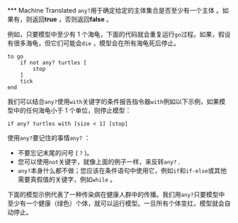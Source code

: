 ﻿*** Machine Translated
`any?`用于确定给定的主体集合是否至少有一个主体 。如果有，则返回**true** ，否则返回**false** 。

例如，只要模型中至少有 1 个海龟，下面的代码就会重复运行`go`过程。如果，假设有很多海龟，但它们可能会`die` ，模型会在所有海龟死后停止。



```
to go
	if not any? turtles [
		stop
	]
	tick
end
```


我们可以结合`any?`使用`with`关键字的条件报告指令器`with`例如以下示例，如果模型中的任何海龟小于 1 个单位，则停止模型：



```
if any? turtles with [size < 1] [stop]
```


使用`any?`要记住的事情`any?` ：

- 不要忘记末尾的问号 ( `?` )。
- 您可以使用`not`关键字，就像上面的例子一样，来反转`any?` .
- `any?`本身什么都不做；您应该在条件语句中使用它，例如`if`和`if-else`或其他需要真假值的关键字，例如`while` 。


下面的模型示例代表了一种传染病在健康人群中的传播。我们用`any?`只要模型中至少有一个健康（绿色）个体，就可以运行模型。一旦所有个体变红，模型就会自动停止。